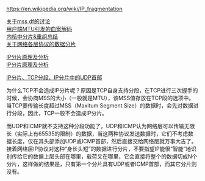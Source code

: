 https://en.wikipedia.org/wiki/IP_fragmentation

[关于mss df的讨论](http://km.oa.com/group/18297/articles/show/154053)  
[用户端MTU引发的血案解码](http://km.oa.com/group/22651/articles/show/195576)  
[内核中分片&重组总结](http://km.oa.com/group/15354/articles/show/88070)  
[关于网络各层协议的数据分片](http://km.oa.com/group/15988/articles/show/104616)  

[IP分片原理及分析](https://my.oschina.net/u/212993/blog/276713)  
[IP分片原理及分析](http://blog.chinaunix.net/uid-20788470-id-1841647.html)  

[IP分片、TCP分段、IP分片中的UDP首部](http://ousysrobin.blog.hexun.com/57221777_d.html)

为什么TCP不会造成IP分片呢？原因是TCP自身支持分段，在TCP进行三次握手的时候，会协商MSS的大小（一般就是MTU），该MSS值存放在TCP段的选项中。当TCP要传输长度超过MSS（Maxitum Segment Size）的数据时，会先对数据进行分段，因此，TCP一般不会造成IP分片。 

而UDP和ICMP就不支持这种分段功能了，UDP和ICMP认为网络层可以传输无限长（实际上有65535的限制）的数据，当这两种协议发送数据时，它们不考虑数据长度，仅在其头部添加UDP或ICMP首部，然后直接交给网络层就万事大吉了。接着网络层IP协议对这种“身长头短”的数据进行分片，不要指望IP能很“智能”地识别传给它的数据上层头部在哪里，载荷又在哪里，它会直接将整个的数据切成N个分片，这样做的结果是，只有第一个分片具有UDP或者ICMP首部，而其它分片则没有。 

